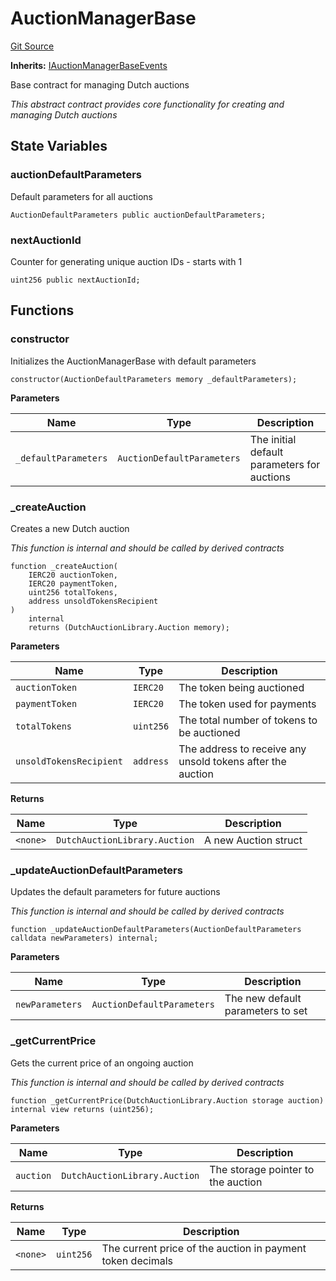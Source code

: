 # AuctionManagerBase
[Git Source](https://github.com/OasisDEX/summer-earn-protocol/blob/0276900cbe9b1188d82d1b9bcbb8c174e79a15a1/src/contracts/AuctionManagerBase.sol)

**Inherits:**
[IAuctionManagerBaseEvents](/src/events/IAuctionManagerBaseEvents.sol/interface.IAuctionManagerBaseEvents.md)

Base contract for managing Dutch auctions

*This abstract contract provides core functionality for creating and managing Dutch auctions*


## State Variables
### auctionDefaultParameters
Default parameters for all auctions


```solidity
AuctionDefaultParameters public auctionDefaultParameters;
```


### nextAuctionId
Counter for generating unique auction IDs - starts with 1


```solidity
uint256 public nextAuctionId;
```


## Functions
### constructor

Initializes the AuctionManagerBase with default parameters


```solidity
constructor(AuctionDefaultParameters memory _defaultParameters);
```
**Parameters**

|Name|Type|Description|
|----|----|-----------|
|`_defaultParameters`|`AuctionDefaultParameters`|The initial default parameters for auctions|


### _createAuction

Creates a new Dutch auction

*This function is internal and should be called by derived contracts*


```solidity
function _createAuction(
    IERC20 auctionToken,
    IERC20 paymentToken,
    uint256 totalTokens,
    address unsoldTokensRecipient
)
    internal
    returns (DutchAuctionLibrary.Auction memory);
```
**Parameters**

|Name|Type|Description|
|----|----|-----------|
|`auctionToken`|`IERC20`|The token being auctioned|
|`paymentToken`|`IERC20`|The token used for payments|
|`totalTokens`|`uint256`|The total number of tokens to be auctioned|
|`unsoldTokensRecipient`|`address`|The address to receive any unsold tokens after the auction|

**Returns**

|Name|Type|Description|
|----|----|-----------|
|`<none>`|`DutchAuctionLibrary.Auction`|A new Auction struct|


### _updateAuctionDefaultParameters

Updates the default parameters for future auctions

*This function is internal and should be called by derived contracts*


```solidity
function _updateAuctionDefaultParameters(AuctionDefaultParameters calldata newParameters) internal;
```
**Parameters**

|Name|Type|Description|
|----|----|-----------|
|`newParameters`|`AuctionDefaultParameters`|The new default parameters to set|


### _getCurrentPrice

Gets the current price of an ongoing auction

*This function is internal and should be called by derived contracts*


```solidity
function _getCurrentPrice(DutchAuctionLibrary.Auction storage auction) internal view returns (uint256);
```
**Parameters**

|Name|Type|Description|
|----|----|-----------|
|`auction`|`DutchAuctionLibrary.Auction`|The storage pointer to the auction|

**Returns**

|Name|Type|Description|
|----|----|-----------|
|`<none>`|`uint256`|The current price of the auction in payment token decimals|


